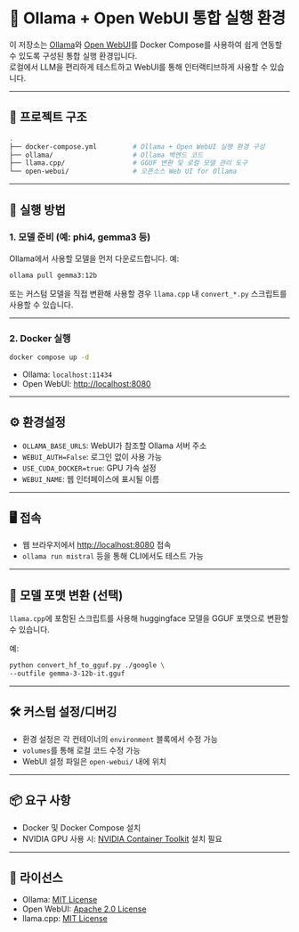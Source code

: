# 🧠 Ollama + Open WebUI 통합 실행 환경

이 저장소는 [Ollama](https://ollama.com/)와 [Open WebUI](https://github.com/open-webui/open-webui)를 Docker Compose를 사용하여 쉽게 연동할 수 있도록 구성된 통합 실행 환경입니다.  
로컬에서 LLM을 편리하게 테스트하고 WebUI를 통해 인터랙티브하게 사용할 수 있습니다.

---

## 📁 프로젝트 구조

```bash
.
├── docker-compose.yml         # Ollama + Open WebUI 실행 환경 구성
├── ollama/                    # Ollama 백엔드 코드
├── llama.cpp/                 # GGUF 변환 및 로컬 모델 관리 도구
└── open-webui/                # 오픈소스 Web UI for Ollama
```

---

## 🚀 실행 방법

### 1. 모델 준비 (예: phi4, gemma3 등)
Ollama에서 사용할 모델을 먼저 다운로드합니다. 예:

```bash
ollama pull gemma3:12b
```

또는 커스텀 모델을 직접 변환해 사용할 경우 `llama.cpp` 내 `convert_*.py` 스크립트를 사용할 수 있습니다.

---

### 2. Docker 실행

```bash
docker compose up -d
```

- Ollama: `localhost:11434`
- Open WebUI: [http://localhost:8080](http://localhost:8080)

---

## ⚙️ 환경설정

- `OLLAMA_BASE_URLS`: WebUI가 참조할 Ollama 서버 주소
- `WEBUI_AUTH=False`: 로그인 없이 사용 가능
- `USE_CUDA_DOCKER=true`: GPU 가속 설정
- `WEBUI_NAME`: 웹 인터페이스에 표시될 이름

---

## 🖥️ 접속

- 웹 브라우저에서 [http://localhost:8080](http://localhost:8080) 접속
- `ollama run mistral` 등을 통해 CLI에서도 테스트 가능

---

## 🧩 모델 포맷 변환 (선택)

`llama.cpp`에 포함된 스크립트를 사용해 huggingface 모델을 GGUF 포맷으로 변환할 수 있습니다.

예:
```bash
python convert_hf_to_gguf.py ./google \
--outfile gemma-3-12b-it.gguf
```

---

## 🛠️ 커스텀 설정/디버깅

- 환경 설정은 각 컨테이너의 `environment` 블록에서 수정 가능
- `volumes`를 통해 로컬 코드 수정 가능
- WebUI 설정 파일은 `open-webui/` 내에 위치

---

## 📦 요구 사항

- Docker 및 Docker Compose 설치
- NVIDIA GPU 사용 시: [NVIDIA Container Toolkit](https://docs.nvidia.com/datacenter/cloud-native/container-toolkit/install-guide.html) 설치 필요

---

## 📜 라이선스

- Ollama: [MIT License](https://github.com/jmorganca/ollama/blob/main/LICENSE)
- Open WebUI: [Apache 2.0 License](https://github.com/open-webui/open-webui/blob/main/LICENSE)
- llama.cpp: [MIT License](https://github.com/ggerganov/llama.cpp/blob/master/LICENSE)
